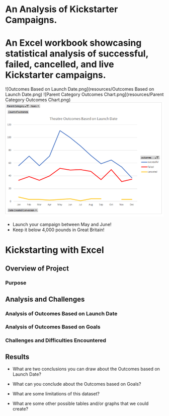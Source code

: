 # An Analysis of Kickstarter Campaigns.

# An Excel workbook showcasing statistical analysis of successful, failed, cancelled, and live Kickstarter campaigns.

![Outcomes Based on Launch Date.png](resources/Outcomes Based on Launch Date.png)
![Parent Category Outcomes Chart.png](resources/Parent Category Outcomes Chart.png)
![Theater_Outcomes_vs_Launch.png](resources/Theater_Outcomes_vs_Launch.png)

* Launch your campaign between May and June! 
* Keep it below 4,000 pounds in Great Britain!





# Kickstarting with Excel

## Overview of Project

### Purpose

## Analysis and Challenges

### Analysis of Outcomes Based on Launch Date

### Analysis of Outcomes Based on Goals

### Challenges and Difficulties Encountered

## Results

- What are two conclusions you can draw about the Outcomes based on Launch Date?

- What can you conclude about the Outcomes based on Goals?

- What are some limitations of this dataset?

- What are some other possible tables and/or graphs that we could create?
